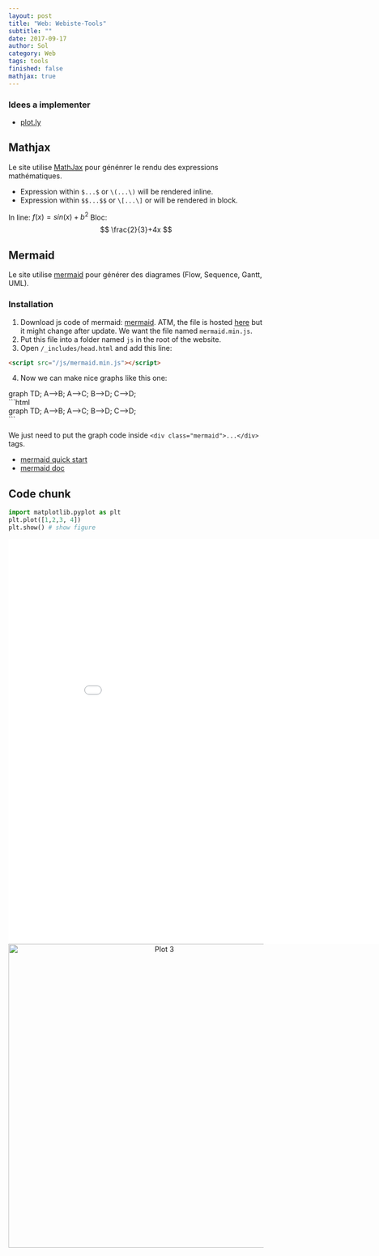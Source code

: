 ```yaml
---
layout: post
title: "Web: Webiste-Tools"
subtitle: ""
date: 2017-09-17
author: Sol
category: Web
tags: tools
finished: false
mathjax: true
---
```


### Idees a implementer
* [plot.ly](https://plot.ly/)


## Mathjax
Le site utilise [MathJax](https://github.com/mathjax/MathJax) pour génénrer le rendu des expressions mathématiques.

* Expression within `$...$` or `\(...\)` will be rendered inline.
* Expression within `$$...$$` or `\[...\]` or will be rendered in block.

In line: $f(x) = sin(x) + b^2$
Bloc: $$ \frac{2}{3}+4x $$


## Mermaid
Le site utilise [mermaid](https://mermaidjs.github.io) pour générer des diagrames (Flow, Sequence, Gantt, UML).

### Installation
1. Download js code of mermaid: [mermaid](https://github.com/knsv/mermaid). ATM, the file is hosted [here](https://unpkg.com/mermaid@7.1.0/dist/) but it might change after update. We want the file named `mermaid.min.js`.
2. Put this file into a folder named `js` in the root of the website.
3. Open `/_includes/head.html` and add this line: 
```html
<script src="/js/mermaid.min.js"></script>
```
4. Now we can make nice graphs like this one:
<div class="mermaid">
graph TD;
    A-->B;
    A-->C;
    B-->D;
    C-->D;
</div>
```html
<div class="mermaid">
graph TD;
    A-->B;
    A-->C;
    B-->D;
    C-->D;
</div>
```

We just need to put the graph code inside `<div class="mermaid">...</div>` tags.

* [mermaid quick start](https://github.com/knsv/mermaid)
* [mermaid doc](https://mermaidjs.github.io)


## Code chunk

```python {cmd=true matplotlib=true}
import matplotlib.pyplot as plt
plt.plot([1,2,3, 4])
plt.show() # show figure
```



<iframe width="900" height="800" frameborder="0" scrolling="no" src="//plot.ly/~RoscaS/3.embed"></iframe>


<div>
    <a href="https://plot.ly/~RoscaS/3/?share_key=cAzViMcS6tIpcD0ZqFCwJR" target="_blank" title="Plot 3" style="display: block; text-align: center;"><img src="https://plot.ly/~RoscaS/3.png?share_key=cAzViMcS6tIpcD0ZqFCwJR" alt="Plot 3" style="max-width: 100%;width: 600px;"  width="600" onerror="this.onerror=null;this.src='https://plot.ly/404.png';" /></a>
    <script data-plotly="RoscaS:3" sharekey-plotly="cAzViMcS6tIpcD0ZqFCwJR" src="https://plot.ly/embed.js" async></script>
</div>
